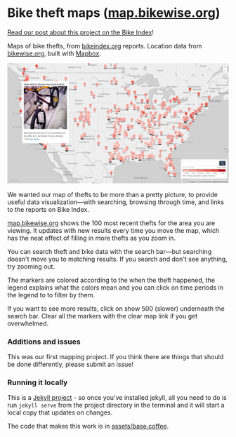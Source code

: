 # Bike theft maps ([map.bikewise.org](http://map.bikewise.org))

[Read our post about this project on the Bike Index](https://bikeindex.org/news/mapping-bike-thefts-at-mapbikewiseorg)!

Maps of bike thefts, from [bikeindex.org](https://bikeindex.org) reports. Location data from [bikewise.org](https://bikewise.org/documentation), built with [Mapbox](https://mapbox.org).

[![Example map display](example.png)](http://map.bikewise.org)

We wanted our map of thefts to be more than a pretty picture, to provide useful data visualization&mdash;with searching, browsing through time, and links to the reports on Bike Index.

[map.bikewise.org](http://map.bikewise.org) shows the 100 most recent thefts for the area you are viewing. It updates with new results every time you move the map, which has the neat effect of filling in more thefts as you zoom in. 

You can search theft and bike data with the search bar&mdash;but searching doesn't move you to matching results. If you search and don't see anything, try zooming out.

The markers are colored according to the when the theft happened, the legend explains what the colors mean and you can click on time periods in the legend to to filter by them.

If you want to see more results, click on <span class="less-strong">show 500 (slower)</span> underneath the search bar. Clear all the markers with the <span class="less-strong">clear map</span> link if you get overwhelmed.


### Additions and issues

This was our first mapping project. If you think there are things that should be done differently, please submit an issue!


### Running it locally

This is a [Jekyll project](http://jekyllrb.com/) - so once you've installed jekyll, all you need to do is run `jekyll serve` from the project directory in the terminal and it will start a local copy that updates on changes.

The code that makes this work is in [assets/base.coffee](assets/base.coffee).